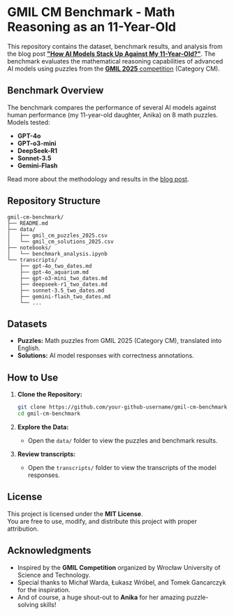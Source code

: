 # GMIL CM Benchmark - Math Reasoning as an 11-Year-Old

This repository contains the dataset, benchmark results, and analysis from the blog post [**"How AI Models Stack Up Against My 11-Year-Old?"**](https://blog.michalprzadka.com/posts/gmil-benchmark/). The benchmark evaluates the mathematical reasoning capabilities of advanced AI models using puzzles from the [**GMIL 2025** competition](https://gmil.pwr.edu.pl/) (Category CM).

## Benchmark Overview

The benchmark compares the performance of several AI models against human performance (my 11-year-old daughter, Anika) on 8 math puzzles. Models tested:

- **GPT-4o**  
- **GPT-o3-mini**  
- **DeepSeek-R1**  
- **Sonnet-3.5**  
- **Gemini-Flash**  

Read more about the methodology and results in the [blog post](https://blog.michalprzadka.com/posts/gmil-benchmark/).

## Repository Structure

```
gmil-cm-benchmark/
├── README.md
├── data/
│   ├── gmil_cm_puzzles_2025.csv
│   └── gmil_cm_solutions_2025.csv
├── notebooks/
│   └── benchmark_analysis.ipynb
└── transcripts/
    ├── gpt-4o_two_dates.md
    ├── gpt-4o_aquarium.md
    ├── gpt-o3-mini_two_dates.md
    ├── deepseek-r1_two_dates.md
    ├── sonnet-3.5_two_dates.md
    ├── gemini-flash_two_dates.md
    └── ...
```

## Datasets

- **Puzzles:** Math puzzles from GMIL 2025 (Category CM), translated into English.  
- **Solutions:** AI model responses with correctness annotations.

## How to Use

1. **Clone the Repository:**
   ```bash
   git clone https://github.com/your-github-username/gmil-cm-benchmark.git
   cd gmil-cm-benchmark
   ```

2. **Explore the Data:**
   - Open the `data/` folder to view the puzzles and benchmark results.

3. **Review transcripts:**
   - Open the `transcripts/` folder to view the transcripts of the model responses.

## License

This project is licensed under the **MIT License**.  
You are free to use, modify, and distribute this project with proper attribution.  

## Acknowledgments

- Inspired by the **GMIL Competition** organized by Wrocław University of Science and Technology.  
- Special thanks to Michał Warda, Łukasz Wróbel, and Tomek Gancarczyk for the inspiration.  
- And of course, a huge shout-out to **Anika** for her amazing puzzle-solving skills!